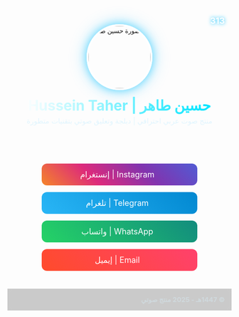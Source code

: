 <!DOCTYPE html>
<html lang="ar" dir="rtl">
<head>
  <meta charset="UTF-8">
  <meta name="viewport" content="width=device-width, initial-scale=1.0">
  <title>حسين طاهر | Hussein Taher</title>
  <link rel="stylesheet" href="https://cdnjs.cloudflare.com/ajax/libs/font-awesome/6.5.0/css/all.min.css">
  <style>
    @import url('https://fonts.googleapis.com/css2?family=Amiri:wght@700&family=Cairo:wght@600&display=swap');

    body {
      margin: 0;
      font-family: 'Cairo', sans-serif;
      background: radial-gradient(circle at center, rgba(255,255,255,0.4) 0%, rgba(66,165,245,0.8) 40%, rgba(13,71,161,1) 100%);
      background-size: 200% 200%;
      animation: gradientMove 15s ease infinite;
      color: white;
      text-align: center;
      overflow-x: hidden;
    }
    @keyframes gradientMove {
      0% {background-position: 0% 50%;}
      50% {background-position: 100% 50%;}
      100% {background-position: 0% 50%;}
    }

    header {
      padding: 30px;
      display: flex;
      align-items: center;
      justify-content: center;
      gap: 15px;
      flex-wrap: wrap;
      position: relative;
    }

    .logo-313 {
      position: absolute;
      top: 10px;
      right: 15px;
      font-size: clamp(16px, 2vw, 22px);
      font-weight: bold;
      color: white;
      text-shadow: 0 0 8px #00bfff;
    }

    .profile-pic {
      width: clamp(90px, 15vw, 140px);
      height: clamp(90px, 15vw, 140px);
      border-radius: 50%;
      border: 4px solid white;
      box-shadow: 0 0 25px rgba(0, 191, 255, 0.9), 0 0 50px rgba(0, 191, 255, 0.5);
      animation: glow 2s infinite alternate;
      object-fit: cover;
    }
    @keyframes glow {
      from { box-shadow: 0 0 20px rgba(0, 191, 255, 0.6), 0 0 40px rgba(0, 191, 255, 0.3); }
      to { box-shadow: 0 0 35px rgba(0, 191, 255, 1), 0 0 70px rgba(0, 191, 255, 0.6); }
    }

    h1 {
      margin: 0;
      font-size: clamp(20px, 4vw, 32px);
      font-family: 'Amiri', serif;
      background: linear-gradient(90deg, #fff, #00e5ff, #fff);
      background-size: 200% auto;
      -webkit-background-clip: text;
      -webkit-text-fill-color: transparent;
      animation: shine 4s linear infinite;
    }
    @keyframes shine {
      to {background-position: 200% center;}
    }

    .tagline {
      margin: 5px 0 0;
      font-size: clamp(12px, 2vw, 16px);
      color: #e1f5fe;
    }

    .links {
      margin: 30px auto;
      display: flex;
      flex-direction: column;
      gap: 15px;
      max-width: 350px;
    }
    .link {
      padding: 14px;
      border-radius: 12px;
      text-decoration: none;
      color: white;
      font-size: 18px;
      display: flex;
      align-items: center;
      justify-content: center;
      gap: 10px;
      position: relative;
      overflow: hidden;
      transition: 0.3s;
    }
    .link:hover { transform: scale(1.05); }
    .link i { font-size: 20px; transition: transform 0.3s; }
    .link:hover i { transform: scale(1.2) rotate(5deg); }
    .link::after {
      content: "";
      position: absolute;
      inset: 0;
      background: linear-gradient(120deg, transparent, rgba(255,255,255,0.3), transparent);
      transform: translateX(-100%);
      transition: transform 0.6s;
    }
    .link:hover::after { transform: translateX(100%); }

    .instagram { background: linear-gradient(45deg, #f58529, #dd2a7b, #8134af, #515bd4); }
    .telegram  { background: linear-gradient(45deg, #29b6f6, #0288d1); }
    .whatsapp  { background: linear-gradient(45deg, #25D366, #128C7E); }
    .email     { background: linear-gradient(45deg, #ff4b2b, #ff416c); }

    footer {
      margin-top: 40px;
      padding: 15px;
      font-size: 15px;
      color: #cfd8dc;
      font-weight: bold;
      background: rgba(0,0,0,0.2);
      backdrop-filter: blur(4px);
    }
  </style>
</head>
<body>

<header>
  <div class="logo-313">313</div>
  <div>
    <img src="https://i.ibb.co/6cBkTBn8/IMG-20250827-011050-984.jpg" alt="صورة حسين طاهر" class="profile-pic">
  </div>
  <div>
    <h1>حسين طاهر | Hussein Taher</h1>
    <p class="tagline">منتج صوت عربي احترافي | دبلجة وتعليق صوتي بتقنيات متطورة</p>
  </div>
</header>

<div class="links">
  <a class="link instagram" href="https://www.instagram.com/313.h_t" target="_blank"><i class="fab fa-instagram"></i> Instagram | إنستغرام</a>
  <a class="link telegram" href="https://t.me/h313_t" target="_blank"><i class="fab fa-telegram"></i> Telegram | تلغرام</a>
  <a class="link whatsapp" href="https://wa.me/9647715812067" target="_blank"><i class="fab fa-whatsapp"></i> WhatsApp | واتساب</a>
  <a class="link email" href="mailto:mly482285@gmail.com" target="_blank"><i class="fas fa-envelope"></i> Email | إيميل</a>
</div>

<footer>
  © 1447هـ - 2025 منتج صوتي
</footer>

</body>
</html>
